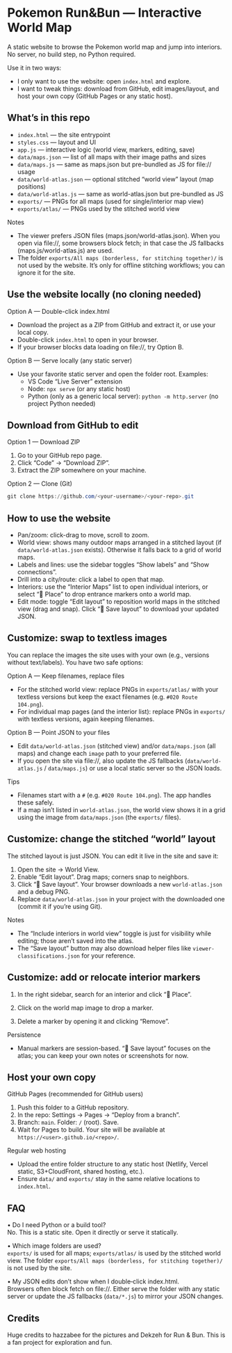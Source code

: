 # Pokemon Run&Bun — Interactive World Map

A static website to browse the Pokemon world map and jump into interiors. No server, no build step, no Python required.

Use it in two ways:

- I only want to use the website: open `index.html` and explore.
- I want to tweak things: download from GitHub, edit images/layout, and host your own copy (GitHub Pages or any static host).


## What’s in this repo

- `index.html` — the site entrypoint
- `styles.css` — layout and UI
- `app.js` — interactive logic (world view, markers, editing, save)
- `data/maps.json` — list of all maps with their image paths and sizes
- `data/maps.js` — same as maps.json but pre-bundled as JS for file:// usage
- `data/world-atlas.json` — optional stitched “world view” layout (map positions)
- `data/world-atlas.js` — same as world-atlas.json but pre-bundled as JS
- `exports/` — PNGs for all maps (used for single/interior map view)
- `exports/atlas/` — PNGs used by the stitched world view

Notes

- The viewer prefers JSON files (maps.json/world-atlas.json). When you open via file://, some browsers block fetch; in that case the JS fallbacks (maps.js/world-atlas.js) are used.
- The folder `exports/All maps (borderless, for stitching together)/` is not used by the website. It’s only for offline stitching workflows; you can ignore it for the site.


## Use the website locally (no cloning needed)

Option A — Double-click index.html

- Download the project as a ZIP from GitHub and extract it, or use your local copy.
- Double-click `index.html` to open in your browser.
- If your browser blocks data loading on file://, try Option B.

Option B — Serve locally (any static server)

- Use your favorite static server and open the folder root. Examples:
  - VS Code “Live Server” extension
  - Node: `npx serve` (or any static host)
  - Python (only as a generic local server): `python -m http.server` (no project Python needed)


## Download from GitHub to edit

Option 1 — Download ZIP

1) Go to your GitHub repo page.
2) Click “Code” → “Download ZIP”.
3) Extract the ZIP somewhere on your machine.

Option 2 — Clone (Git)

```powershell
git clone https://github.com/<your-username>/<your-repo>.git
```


## How to use the website

- Pan/zoom: click-drag to move, scroll to zoom.
- World view: shows many outdoor maps arranged in a stitched layout (if `data/world-atlas.json` exists). Otherwise it falls back to a grid of world maps.
- Labels and lines: use the sidebar toggles “Show labels” and “Show connections”.
- Drill into a city/route: click a label to open that map.
- Interiors: use the “Interior Maps” list to open individual interiors, or select “📍 Place” to drop entrance markers onto a world map.
- Edit mode: toggle “Edit layout” to reposition world maps in the stitched view (drag and snap). Click “💾 Save layout” to download your updated JSON.


## Customize: swap to textless images

You can replace the images the site uses with your own (e.g., versions without text/labels). You have two safe options:

Option A — Keep filenames, replace files

- For the stitched world view: replace PNGs in `exports/atlas/` with your textless versions but keep the exact filenames (e.g. `#020 Route 104.png`).
- For individual map pages (and the interior list): replace PNGs in `exports/` with textless versions, again keeping filenames.

Option B — Point JSON to your files

- Edit `data/world-atlas.json` (stitched view) and/or `data/maps.json` (all maps) and change each `image` path to your preferred file.
- If you open the site via file://, also update the JS fallbacks (`data/world-atlas.js` / `data/maps.js`) or use a local static server so the JSON loads.

Tips

- Filenames start with a `#` (e.g. `#020 Route 104.png`). The app handles these safely.
- If a map isn’t listed in `world-atlas.json`, the world view shows it in a grid using the image from `data/maps.json` (the `exports/` files).


## Customize: change the stitched “world” layout

The stitched layout is just JSON. You can edit it live in the site and save it:

1) Open the site → World View.
2) Enable “Edit layout”. Drag maps; corners snap to neighbors.
3) Click “💾 Save layout”. Your browser downloads a new `world-atlas.json` and a debug PNG.
4) Replace `data/world-atlas.json` in your project with the downloaded one (commit it if you’re using Git).

Notes

- The “Include interiors in world view” toggle is just for visibility while editing; those aren’t saved into the atlas.
- The “Save layout” button may also download helper files like `viewer-classifications.json` for your reference.


## Customize: add or relocate interior markers

1) In the right sidebar, search for an interior and click “📍 Place”.

2) Click on the world map image to drop a marker.

3) Delete a marker by opening it and clicking “Remove”.

Persistence

- Manual markers are session-based. “💾 Save layout” focuses on the atlas; you can keep your own notes or screenshots for now.


## Host your own copy

GitHub Pages (recommended for GitHub users)

1) Push this folder to a GitHub repository.
2) In the repo: Settings → Pages → “Deploy from a branch”.
3) Branch: `main`. Folder: `/` (root). Save.
4) Wait for Pages to build. Your site will be available at `https://<user>.github.io/<repo>/`.

Regular web hosting

- Upload the entire folder structure to any static host (Netlify, Vercel static, S3+CloudFront, shared hosting, etc.).
- Ensure `data/` and `exports/` stay in the same relative locations to `index.html`.


## FAQ

• Do I need Python or a build tool?  
No. This is a static site. Open it directly or serve it statically.

• Which image folders are used?  
`exports/` is used for all maps; `exports/atlas/` is used by the stitched world view. The folder `exports/All maps (borderless, for stitching together)/` is not used by the site.

• My JSON edits don’t show when I double‑click index.html.  
Browsers often block fetch on file://. Either serve the folder with any static server or update the JS fallbacks (`data/*.js`) to mirror your JSON changes.


## Credits

Huge credits to hazzabee for the pictures and Dekzeh for Run & Bun. This is a fan project for exploration and fun.

